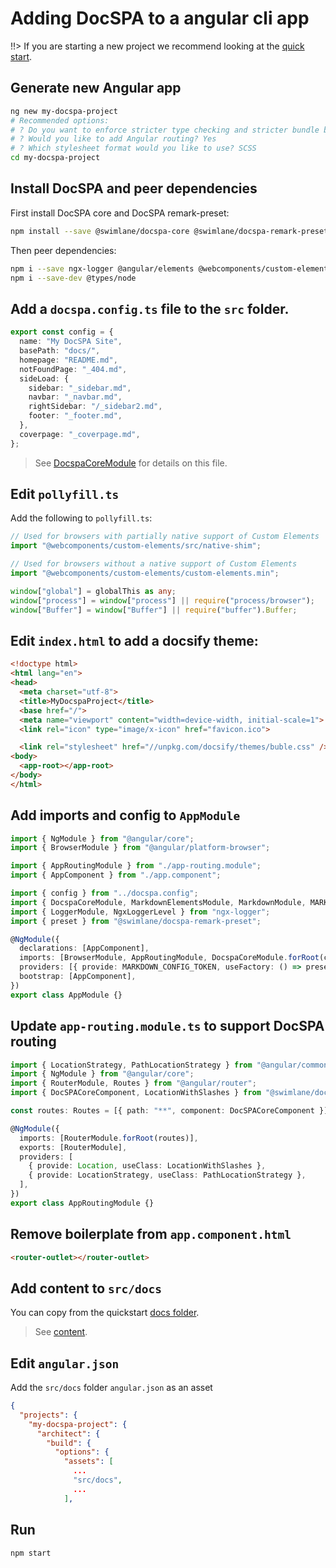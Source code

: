 # Adding DocSPA to a angular cli app

!!> If you are starting a new project we recommend looking at the [quick start](quickstart).

## Generate new Angular app

```sh
ng new my-docspa-project
# Recommended options:
# ? Do you want to enforce stricter type checking and stricter bundle budgets in the workspace? No
# ? Would you like to add Angular routing? Yes
# ? Which stylesheet format would you like to use? SCSS
cd my-docspa-project
```

## Install DocSPA and peer dependencies

First install DocSPA core and DocSPA remark-preset:

```sh
npm install --save @swimlane/docspa-core @swimlane/docspa-remark-preset
```

Then peer dependencies:

```sh
npm i --save ngx-logger @angular/elements @webcomponents/custom-elements @ungap/global-this
npm i --save-dev @types/node
```

## Add a `docspa.config.ts` file to the `src` folder.

```ts
export const config = {
  name: "My DocSPA Site",
  basePath: "docs/",
  homepage: "README.md",
  notFoundPage: "_404.md",
  sideLoad: {
    sidebar: "_sidebar.md",
    navbar: "_navbar.md",
    rightSidebar: "/_sidebar2.md",
    footer: "_footer.md",
  },
  coverpage: "_coverpage.md",
};
```

> See [DocspaCoreModule](modules/core) for details on this file.

## Edit `pollyfill.ts`

Add the following to `pollyfill.ts`:

```ts
// Used for browsers with partially native support of Custom Elements
import "@webcomponents/custom-elements/src/native-shim";

// Used for browsers without a native support of Custom Elements
import "@webcomponents/custom-elements/custom-elements.min";

window["global"] = globalThis as any;
window["process"] = window["process"] || require("process/browser");
window["Buffer"] = window["Buffer"] || require("buffer").Buffer;
```

## Edit `index.html` to add a docsify theme:

```html { mark="10" }
<!doctype html>
<html lang="en">
<head>
  <meta charset="utf-8">
  <title>MyDocspaProject</title>
  <base href="/">
  <meta name="viewport" content="width=device-width, initial-scale=1">
  <link rel="icon" type="image/x-icon" href="favicon.ico">

  <link rel="stylesheet" href="//unpkg.com/docsify/themes/buble.css" />
<body>
  <app-root></app-root>
</body>
</html>
```

## Add imports and config to `AppModule`

```ts { mark="7-10,19-22,24-26" }
import { NgModule } from "@angular/core";
import { BrowserModule } from "@angular/platform-browser";

import { AppRoutingModule } from "./app-routing.module";
import { AppComponent } from "./app.component";

import { config } from "../docspa.config";
import { DocspaCoreModule, MarkdownElementsModule, MarkdownModule, MARKDOWN_CONFIG_TOKEN } from "@swimlane/docspa-core";
import { LoggerModule, NgxLoggerLevel } from "ngx-logger";
import { preset } from "@swimlane/docspa-remark-preset";

@NgModule({
  declarations: [AppComponent],
  imports: [BrowserModule, AppRoutingModule, DocspaCoreModule.forRoot(config), LoggerModule.forRoot({ level: NgxLoggerLevel.WARN }), MarkdownModule.forRoot(), MarkdownElementsModule.forRoot()],
  providers: [{ provide: MARKDOWN_CONFIG_TOKEN, useFactory: () => preset }],
  bootstrap: [AppComponent],
})
export class AppModule {}
```

## Update `app-routing.module.ts` to support DocSPA routing

```ts { mark="1,4,6-8,11,13-16" }
import { LocationStrategy, PathLocationStrategy } from "@angular/common";
import { NgModule } from "@angular/core";
import { RouterModule, Routes } from "@angular/router";
import { DocSPACoreComponent, LocationWithSlashes } from "@swimlane/docspa-core";

const routes: Routes = [{ path: "**", component: DocSPACoreComponent }];

@NgModule({
  imports: [RouterModule.forRoot(routes)],
  exports: [RouterModule],
  providers: [
    { provide: Location, useClass: LocationWithSlashes },
    { provide: LocationStrategy, useClass: PathLocationStrategy },
  ],
})
export class AppRoutingModule {}
```

## Remove boilerplate from `app.component.html`

```html
<router-outlet></router-outlet>
```

## Add content to `src/docs`

You can copy from the quickstart [docs folder](https://github.com/swimlane/docspa-starter/tree/master/src/docs).

> See [content](content).

## Edit `angular.json`

Add the `src/docs` folder `angular.json` as an asset

```json { mark="9" }
{
  "projects": {
    "my-docspa-project": {
      "architect": {
        "build": {
          "options": {
            "assets": [
              ...
              "src/docs",
              ...
            ],
```

## Run

```sh
npm start
```
